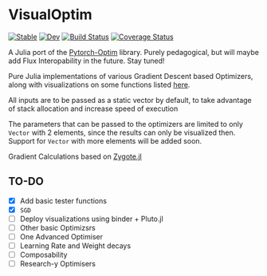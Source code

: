 # VisualOptim

[![Stable](https://img.shields.io/badge/docs-stable-blue.svg)](https://Pramodh-G.github.io/VisualOptim.jl/stable)
[![Dev](https://img.shields.io/badge/docs-dev-blue.svg)](https://Pramodh-G.github.io/VisualOptim.jl/dev)
[![Build Status](https://travis-ci.com/Pramodh-G/VisualOptim.jl.svg?branch=master)](https://travis-ci.com/Pramodh-G/VisualOptim.jl)
[![Coverage Status](https://coveralls.io/repos/github/Pramodh-G/VisualOptim.jl/badge.svg?branch=master)](https://coveralls.io/github/Pramodh-G/VisualOptim.jl?branch=master)

A Julia port of the [Pytorch-Optim](https://github.com/jettify/pytorch-optimizer) library. Purely pedagogical, but will maybe add Flux Interopability in the future. Stay tuned!

Pure Julia implementations of various Gradient Descent based Optimizers, along with visualizations on some functions listed [here](https://en.wikipedia.org/wiki/Test_functions_for_optimization).

All inputs are to be passed as a static vector by default, to take advantage of stack allocation and increase speed of execution

The parameters that can be passed to the optimizers are limited to only `Vector` with 2 elements, since the results can only be visualized then. Support for `Vector` with more elements will be added soon.

Gradient Calculations based on [Zygote.jl](https://github.com/FluxML/Zygote.jl)

## TO-DO

- [x] Add basic tester functions
- [x] `SGD`
- [ ] Deploy visualizations using binder + Pluto.jl
- [ ] Other basic Optimizsrs
- [ ] One Advanced Optimiser
- [ ] Learning Rate and Weight decays
- [ ] Composability
- [ ] Research-y Optimisers
